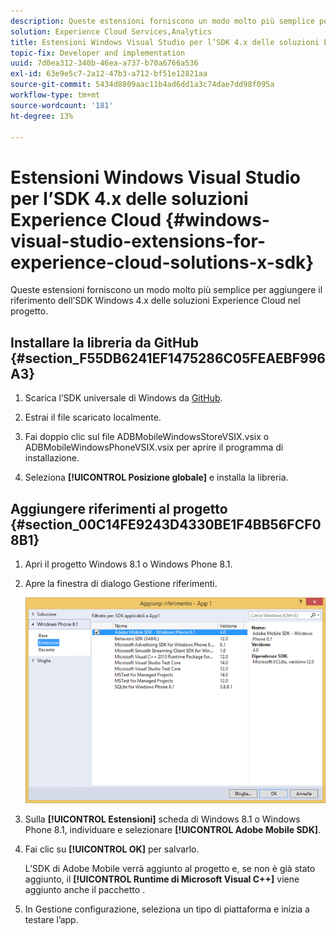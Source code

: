 ```yaml
---
description: Queste estensioni forniscono un modo molto più semplice per aggiungere il riferimento dell’SDK Windows 4.x delle soluzioni Experience Cloud nel progetto.
solution: Experience Cloud Services,Analytics
title: Estensioni Windows Visual Studio per l’SDK 4.x delle soluzioni Experience Cloud
topic-fix: Developer and implementation
uuid: 7d0ea312-340b-46ea-a737-b70a6766a536
exl-id: 63e9e5c7-2a12-47b3-a712-bf51e12821aa
source-git-commit: 5434d8809aac11b4ad6dd1a3c74dae7dd98f095a
workflow-type: tm+mt
source-wordcount: '181'
ht-degree: 13%

---
```


# Estensioni Windows Visual Studio per l’SDK 4.x delle soluzioni Experience Cloud {#windows-visual-studio-extensions-for-experience-cloud-solutions-x-sdk}

Queste estensioni forniscono un modo molto più semplice per aggiungere il riferimento dell’SDK Windows 4.x delle soluzioni Experience Cloud nel progetto.

## Installare la libreria da GitHub {#section_F55DB6241EF1475286C05FEAEBF996A3}

1. Scarica l’SDK universale di Windows da [GitHub](https://github.com/Adobe-Marketing-Cloud/mobile-services/releases).
1. Estrai il file scaricato localmente.
1. Fai doppio clic sul file ADBMobileWindowsStoreVSIX.vsix o ADBMobileWindowsPhoneVSIX.vsix per aprire il programma di installazione.

1. Seleziona **[!UICONTROL Posizione globale]** e installa la libreria.

## Aggiungere riferimenti al progetto {#section_00C14FE9243D4330BE1F4BB56FCF08B1}

1. Apri il progetto Windows 8.1 o Windows Phone 8.1.
1. Apre la finestra di dialogo Gestione riferimenti.

   ![](assets/ref_manager.png)

1. Sulla **[!UICONTROL Estensioni]** scheda di Windows 8.1 o Windows Phone 8.1, individuare e selezionare **[!UICONTROL Adobe Mobile SDK]**.
1. Fai clic su **[!UICONTROL OK]** per salvarlo.

   L’SDK di Adobe Mobile verrà aggiunto al progetto e, se non è già stato aggiunto, il **[!UICONTROL Runtime di Microsoft Visual C++]** viene aggiunto anche il pacchetto .

1. In Gestione configurazione, seleziona un tipo di piattaforma e inizia a testare l’app.
